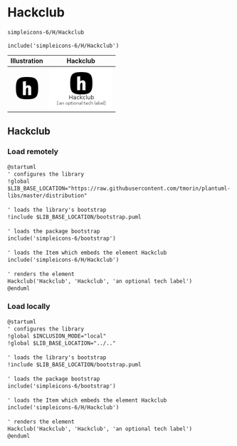 # Hackclub


```text
simpleicons-6/H/Hackclub
```

```text
include('simpleicons-6/H/Hackclub')
```



| Illustration | Hackclub |
| :---: | :---: |
| ![illustration for Illustration](../../simpleicons-6/H/Hackclub.png) | ![illustration for Hackclub](../../simpleicons-6/H/Hackclub.Local.png) |




## Hackclub

### Load remotely
```plantuml
@startuml
' configures the library
!global $LIB_BASE_LOCATION="https://raw.githubusercontent.com/tmorin/plantuml-libs/master/distribution"

' loads the library's bootstrap
!include $LIB_BASE_LOCATION/bootstrap.puml

' loads the package bootstrap
include('simpleicons-6/bootstrap')

' loads the Item which embeds the element Hackclub
include('simpleicons-6/H/Hackclub')

' renders the element
Hackclub('Hackclub', 'Hackclub', 'an optional tech label')
@enduml
```

### Load locally
```plantuml
@startuml
' configures the library
!global $INCLUSION_MODE="local"
!global $LIB_BASE_LOCATION="../.."

' loads the library's bootstrap
!include $LIB_BASE_LOCATION/bootstrap.puml

' loads the package bootstrap
include('simpleicons-6/bootstrap')

' loads the Item which embeds the element Hackclub
include('simpleicons-6/H/Hackclub')

' renders the element
Hackclub('Hackclub', 'Hackclub', 'an optional tech label')
@enduml
```

